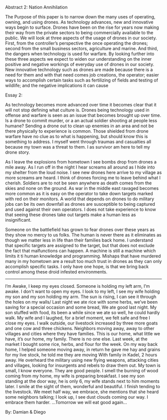  Abstract 2: Nation Annihilation
 
The Purpose of this paper is to narrow down the many uses of operating, owning, and using drones. As technology advances, new and innovative ways begin to surface. Drones have been on the rise for years now making their way from the private sectors to being commercially available to the public. We will look at three aspects of the usage of drones in our society. First, from the controller’s perspective the once operating the drones; second from the small business sectors, agriculture and marine. And third, the dangers when technology is used for warfare. By looking further into these three aspects we expect to widen our understanding on the inner positive and negative workings of everyday use of drones in our society. New innovative technology such as drones are made because there is a need for them and with that need comes job creations, the operator; easier ways to accomplish certain tasks such as fertilizing of fields and testing of wildlife; and the negative implications it can cause



Essay 2:	

As technology becomes more advanced over time it becomes clear that it will not stop defining what culture is. Drones being technology used in offense and warfare is seen as an issue that becomes brought up over time. Is a drone to commit murder, or a an actual soldier shooting at people less humane? Sending a drone out to clean up enemies in an area and not be there physically to experience is common. Those shielded from drone warfare have no clue as to what is happening, but should know this is something to address. I myself went through traumas and casualties all because my town was a threat to them. I as survivor am here to tell my drone story.

As I leave the explosions from hometown I see bombs drop from drones a mile away. As I run off in the night I hear screams all around as I hide into my shelter from the loud noise.  I see new drones here arrive to my village as more screams are heard. I think of drones forcing me to leave behind what I cherish. Soldiers are to not be seen anywhere as death comes from the skies and none on the ground. As war in the middle east ravaged becomes more common as it is easy on the operator to take down targets marked with red on their monitors. A world that depends on drones to do military jobs can be its own downfall as drones are susceptible to being captured and used against their own operators. I does not take experience to know that seeing these drones take out targets make a human less as insignificant. 

Someone on the battlefield has grown to fear drones over these years as they show no mercy to us folks. The human is never there as it eliminates as though we matter less in life than their families back home. I understand that specific targets are assigned to the target, but that does not exclude the fact that malfunctions can happen. A machine is still a machine which limits it ti human knowledge and programming. Mishaps that have murdered many in my hometown are a result too much trust in drones as they can only accomplish specific tasks. I only have one hope, is that we bring back control among these droid infested environments.





---------------------
 
 
 
 
I’m Awake,
I keep my eyes closed.
Someone is holding my left arm,
I’m awake.
I don’t want to open my eyes.
I look to my left, I see my wife holding my son and my son holding my arm.
The sun is rising, I can see it through the holes on my walls/
Last night we ate rice with some herbs, we’ve been saving for a special occasion and some bread,
We ate good last night.
My son stuffed with food, its been a while since we ate so well, he could hardly walk.
My wife and I laughed, for a brief moment, we felt safe and free
I close my eyes.
I walk outside,
our livestock increased by three more goats and one cow and three chickens.
Neighbors moving away,
away to other villages and cities where they have families.
This is our home, what little we have, it’s our home, my family.
There is no one else.
Last week, at the market I bought some rice, herbs, and flour for the week.
On my way back home, I helped someone moving away,
in return he gave me hay and grains for my live stock, he told me they are moving
With family in Kadel, 2 hours away.
He overheard the military using new flying weapons, attacking cities and villages,
looking for insurgents and rebels to draw them out.
My town is small, I know everyone.
They are good people.
I smell the burning of wood coming from my home, my wife is preparing breakfast.
I see my son standing at the door way, he is only 6, 
my wife stands next to him moments later. 
I smile at the sight of them, wonderful and beautiful. 
I finish tending to the livestock. 
We meet half way, we embrace, she mentions that she heard some neighbors talking;
I look up, 
I see dust clouds coming our way.
I embrace them harder.
...Tomorrow we will eat good again...

By: Damian & Diego

